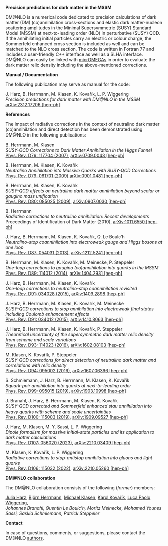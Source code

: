 **Precision predictions for dark matter in the MSSM**

DM@NLO is a numerical code dedicated to precision calculations of dark matter (DM) (co)annihilation cross-sections and elastic dark matter-nucleon scattering amplitudes in the Minimal Supersymmetric (SUSY) Standard Model (MSSM) at next-to-leading order (NLO) in perturbative (SUSY) QCD. If the annihilating initial particles carry an electric or colour charge, the Sommerfeld enhanced cross section is included as well and can be matched to the NLO cross section. The code is written in Fortran 77 and includes a user-friendly C++ interface as well as a SLHA interface. DM@NLO can easily be linked with [micrOMEGAs](http://lapth.in2p3.fr/micromegas) in order to evaluate the dark matter relic density including the above-mentioned corrections.

**Manual / Documentation**

The following publication may serve as manual for the code:

J. Harz, B. Herrmann, M. Klasen, K. Kovařík, L. P. Wiggering  
_Precision predictions for dark matter with DM@NLO in the MSSM_  
[arXiv:2312.17206 \[hep-ph\]](http://www.arxiv.org/abs/2312.17206)

**References**

The impact of radiative corrections in the context of neutralino dark matter (co)annihilation and direct detection has been demonstrated using DM@NLO in the following publications:

B. Herrmann, M. Klasen  
_SUSY-QCD Corrections to Dark Matter Annihilation in the Higgs Funnel_  
[Phys. Rev. D76: 117704 (2007)](http://prd.aps.org/abstract/PRD/v76/i11/e117704), [arXiv:0709.0043 \[hep-ph\]](http://www.arxiv.org/abs/0709.0043)

B. Herrmann, M. Klasen, K. Kovařík  
_Neutralino Annihilation into Massive Quarks with SUSY-QCD Corrections_  
[Phys. Rev. D79: 061701 (2009)](http://prd.aps.org/abstract/PRD/v79/i6/e061701) [arXiv:0901.0481 \[hep-ph\]](http://www.arxiv.org/abs/0901.0481)

B. Herrmann, M. Klasen, K. Kovařík  
_SUSY-QCD effects on neutralino dark matter annihilation beyond scalar or gaugino mass unification_  
[Phys. Rev. D80: 085025 (2009)](http://prd.aps.org/abstract/PRD/v80/i8/e085025), [arXiv:0907.0030 \[hep-ph\]](http://www.arxiv.org/abs/0907.0030)

B. Herrmann  
_Radiative corrections to neutralino annihilation: Recent developments_  
Proceedings of Identification of Dark Matter (2010), [arXiv:1011.6550 \[hep-ph\]](http://www.arxiv.org/abs/1011.6550)

J. Harz, B. Herrmann, M. Klasen, K. Kovařík, Q. Le Boulc'h  
_Neutralino-stop coannihilation into electroweak gauge and Higgs bosons at one loop_  
[Phys. Rev. D87: 054031 (2013)](http://prd.aps.org/abstract/PRD/v87/i5/e054031), [arXiv:1212.5241 \[hep-ph\]](http://www.arxiv.org/abs/1212.5241) 

B. Herrmann, M. Klasen, K. Kovařík, M. Meinecke, P. Steppeler  
_One-loop corrections to gaugino (co)annihilation into quarks in the MSSM_  
[Phys. Rev. D89: 114012 (2014)](http://prd.aps.org/abstract/PRD/v89/i11/e114012), [arXiv:1404.2931 \[hep-ph\]](http://www.arxiv.org/abs/1404.2931)

J. Harz, B. Herrmann, M. Klasen, K. Kovařík  
_One-loop corrections to neutralino-stop coannihilation revisited_  
[Phys. Rev. D91: 034028 (2015)](http://prd.aps.org/abstract/PRD/v91/i3/e034028), [arXiv:1409.2898 \[hep-ph\]](http://www.arxiv.org/abs/1409.2898)

J. Harz, B. Herrmann, M. Klasen, K. Kovařík, M. Meinecke  
_SUSY-QCD corrections to stop annihilation into electroweak final states including Coulomb enhancement effects_  
[Phys. Rev. D91: 034012 (2015)](http://prd.aps.org/abstract/PRD/v91/i3/e034012), [arXiv:1410.8063 \[hep-ph\]](http://www.arxiv.org/abs/1410.8063)

J. Harz, B. Herrmann, M. Klasen, K. Kovařík, P. Steppeler  
_Theoretical uncertainty of the supersymmetric dark matter relic density from scheme and scale variations_  
[Phys. Rev. D93: 114023 (2016)](http://journals.aps.org/prd/abstract/10.1103/PhysRevD.93.114023), [arXiv:1602.08103 \[hep-ph\]](http://www.arxiv.org/abs/1602.08103)

M. Klasen, K. Kovařík, P. Steppeler  
_SUSY-QCD corrections for direct detection of neutralino dark matter and correlations with relic density_  
[Phys. Rev. D94: 095002 (2016)](http://journals.aps.org/prd/abstract/10.1103/PhysRevD.94.095002), [arXiv:1607.06396 \[hep-ph\]](http://www.arxiv.org/abs/1607.06396)

S. Schmiemann, J. Harz, B. Herrmann, M. Klasen, K. Kovařík  
_Squark-pair annihilation into quarks at next-to-leading order_  
[Phys. Rev. D99: 095015 (2019)](https://doi.org/10.1103/PhysRevD.99.095015), [arXiv:1903.10998 \[hep-ph\]](http://www.arxiv.org/abs/1903.10998)

J. Branahl, J. Harz, B. Herrmann, M. Klasen, K. Kovařík  
_SUSY-QCD corrected and Sommerfeld enhanced stau annihilation into heavy quarks with scheme and scale uncertainties_  
[Phys. Rev. D100: 115003 (2019)](https://doi.org/10.1103/PhysRevD.100.115003), [arXiv:1909.09527 \[hep-ph\]](http://www.arxiv.org/abs/1909.09527)

J. Harz, M. Klasen, M. Y. Sassi, L. P. Wiggering  
_Dipole formalism for massive initial-state particles and its application to dark matter calculations_  
[Phys. Rev. D107: 056020 (2023)](https://doi.org/10.1103/PhysRevD.107.056020), [arXiv:2210.03409 \[hep-ph\]](http://www.arxiv.org/abs/2210.03409)

M. Klasen, K. Kovařík, L. P. Wiggering  
_Radiative corrections to stop-antistop annihilation into gluons and light quarks_  
[Phys. Rev. D106: 115032 (2022)](https://doi.org/10.1103/PhysRevD.106.115032), [arXiv:2210.05260 \[hep-ph\]](http://www.arxiv.org/abs/2210.05260)

**DM@NLO collaboration**

The DM@NLO collaboration consists of the following (_former_) members:  

[Julia Harz](https://www.thep.physik.uni-mainz.de/group-of-julia-harz-2/), [Björn Herrmann](https://lapth.cnrs.fr/~herrmann), [Michael Klasen](https://www.uni-muenster.de/Physik.TP/institute/members/michael_klasen.html), [Karol Kovařík](https://www.uni-muenster.de/Physik.TP/~kovarik), [Luca Paolo Wiggering](https://www.uni-muenster.de/Physik.TP/institute/members/luca_wiggering.html),  
_Johannes Branahl, Quentin Le Boulc'h, Moritz Meinecke, Mohamed Younes Sassi, Saskia Schmiemann, Patrick Steppeler_

**Contact**

In case of questions, comments, or suggestions, please contact the DM@NLO [authors](mailto:herrmann@lapth.cnrs.fr,michael.klasen@uni-muenster.de,julia.harz@uni-mainz.de,luca.wiggering@uni-muenster.de?subject=[DM@NLO]).
